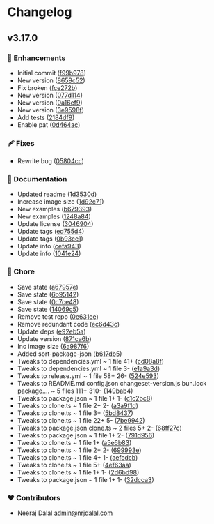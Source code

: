 # Changelog

## v3.17.0

### 🚀 Enhancements

- Initial commit ([f99b978](https://github.com/nrjdalal/gitpick/commit/f99b978))
- New version ([8659c52](https://github.com/nrjdalal/gitpick/commit/8659c52))
- Fix broken ([fce272b](https://github.com/nrjdalal/gitpick/commit/fce272b))
- New version ([077d114](https://github.com/nrjdalal/gitpick/commit/077d114))
- New version ([0a16ef9](https://github.com/nrjdalal/gitpick/commit/0a16ef9))
- New version ([3e9598f](https://github.com/nrjdalal/gitpick/commit/3e9598f))
- Add tests ([2184df9](https://github.com/nrjdalal/gitpick/commit/2184df9))
- Enable pat ([0d464ac](https://github.com/nrjdalal/gitpick/commit/0d464ac))

### 🩹 Fixes

- Rewrite bug ([05804cc](https://github.com/nrjdalal/gitpick/commit/05804cc))

### 📖 Documentation

- Updated readme ([1d3530d](https://github.com/nrjdalal/gitpick/commit/1d3530d))
- Increase image size ([1d92c71](https://github.com/nrjdalal/gitpick/commit/1d92c71))
- New examples ([b679393](https://github.com/nrjdalal/gitpick/commit/b679393))
- New examples ([1248a84](https://github.com/nrjdalal/gitpick/commit/1248a84))
- Update license ([3046904](https://github.com/nrjdalal/gitpick/commit/3046904))
- Update tags ([ed755d4](https://github.com/nrjdalal/gitpick/commit/ed755d4))
- Update tags ([0b93ce1](https://github.com/nrjdalal/gitpick/commit/0b93ce1))
- Update info ([cefa943](https://github.com/nrjdalal/gitpick/commit/cefa943))
- Update info ([1041e24](https://github.com/nrjdalal/gitpick/commit/1041e24))

### 🏡 Chore

- Save state ([a67957e](https://github.com/nrjdalal/gitpick/commit/a67957e))
- Save state ([6b95142](https://github.com/nrjdalal/gitpick/commit/6b95142))
- Save state ([0c7ce48](https://github.com/nrjdalal/gitpick/commit/0c7ce48))
- Save state ([14069c5](https://github.com/nrjdalal/gitpick/commit/14069c5))
- Remove test repo ([0e631ee](https://github.com/nrjdalal/gitpick/commit/0e631ee))
- Remove redundant code ([ec6d43c](https://github.com/nrjdalal/gitpick/commit/ec6d43c))
- Update deps ([e92eb5a](https://github.com/nrjdalal/gitpick/commit/e92eb5a))
- Update version ([871ca6b](https://github.com/nrjdalal/gitpick/commit/871ca6b))
- Inc image size ([6a987f6](https://github.com/nrjdalal/gitpick/commit/6a987f6))
- Added sort-package-json ([b617db5](https://github.com/nrjdalal/gitpick/commit/b617db5))
- Tweaks to dependencies.yml ~ 1 file 41+ ([cd08a8f](https://github.com/nrjdalal/gitpick/commit/cd08a8f))
- Tweaks to dependencies.yml ~ 1 file 3- ([e1a9a3d](https://github.com/nrjdalal/gitpick/commit/e1a9a3d))
- Tweaks to release.yml ~ 1 file 58+ 26- ([524e593](https://github.com/nrjdalal/gitpick/commit/524e593))
- Tweaks to README.md config.json changeset-version.js bun.lock package.... ~ 5 files 111+ 310- ([149bab4](https://github.com/nrjdalal/gitpick/commit/149bab4))
- Tweaks to package.json ~ 1 file 1+ 1- ([c1c2bc8](https://github.com/nrjdalal/gitpick/commit/c1c2bc8))
- Tweaks to clone.ts ~ 1 file 2+ 2- ([a3a9f1d](https://github.com/nrjdalal/gitpick/commit/a3a9f1d))
- Tweaks to clone.ts ~ 1 file 3+ ([5bd8437](https://github.com/nrjdalal/gitpick/commit/5bd8437))
- Tweaks to clone.ts ~ 1 file 22+ 5- ([7be9942](https://github.com/nrjdalal/gitpick/commit/7be9942))
- Tweaks to package.json clone.ts ~ 2 files 5+ 2- ([68ff27c](https://github.com/nrjdalal/gitpick/commit/68ff27c))
- Tweaks to package.json ~ 1 file 1+ 2- ([791d956](https://github.com/nrjdalal/gitpick/commit/791d956))
- Tweaks to clone.ts ~ 1 file 1+ ([a5e6b83](https://github.com/nrjdalal/gitpick/commit/a5e6b83))
- Tweaks to clone.ts ~ 1 file 2+ 2- ([699993e](https://github.com/nrjdalal/gitpick/commit/699993e))
- Tweaks to clone.ts ~ 1 file 4+ 1- ([aefcdcb](https://github.com/nrjdalal/gitpick/commit/aefcdcb))
- Tweaks to clone.ts ~ 1 file 5+ ([4ef63aa](https://github.com/nrjdalal/gitpick/commit/4ef63aa))
- Tweaks to clone.ts ~ 1 file 1+ 1- ([2d6bd98](https://github.com/nrjdalal/gitpick/commit/2d6bd98))
- Tweaks to package.json ~ 1 file 1+ 1- ([32dcca3](https://github.com/nrjdalal/gitpick/commit/32dcca3))

### ❤️ Contributors

- Neeraj Dalal <admin@nrjdalal.com>
